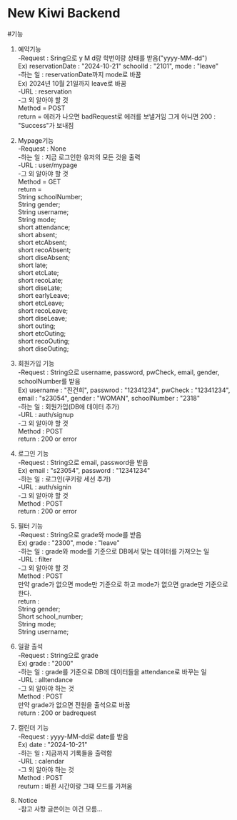 # New Kiwi Backend

#기능

1. 예약기능  
-Request : Sring으로 y M d랑  학번이랑 상태를 받음("yyyy-MM-dd")  
Ex) reservationDate : "2024-10-21" schoolId : "2101", mode : "leave"  
-하는 일 : reservationDate까지 mode로 바꿈  
Ex) 2024년 10월 21일까지 leave로 바꿈  
-URL : reservation  
-그 외 알아야 할 것  
Method = POST  
return = 에러가 나오면 badRequest로 에러를 보낼거임 그게 아니면 200 : "Success"가 보내짐  
  
3. Mypage기능  
-Request : None  
-하는 일 : 지금 로그인한 유저의 모든 것을 출력  
-URL : user/mypage  
-그 외 알아야 할 것  
Method = GET  
return =  
     String schoolNumber;  
     String gender;  
     String username;  
     String mode;  
     short attendance;  
     short absent;  
     short etcAbsent;  
     short recoAbsent;  
     short diseAbsent;  
     short late;  
     short etcLate;  
     short recoLate;  
     short diseLate;  
     short earlyLeave;  
     short etcLeave;  
     short recoLeave;  
     short diseLeave;  
     short outing;  
     short etcOuting;  
     short recoOuting;  
     short diseOuting;  
  
4. 회원가입 기능  
-Request : String으로 username, password, pwCheck, email, gender, schoolNumber를 받음  
Ex) username : "진건희", passwrod : "12341234", pwCheck : "12341234", email : "s23054", gender : "WOMAN", schoolNumber : "2318"  
-하는 일 : 회원가입(DB에 데이터 추가)  
-URL : auth/signup  
-그 외 알아야 할 것  
Method : POST  
return : 200 or error  
  
5. 로그인 기능  
-Request : String으로 email, password을 받음  
Ex) email : "s23054", password : "12341234"  
-하는 일 : 로그인(쿠키랑 세선 추가)  
-URL : auth/signin  
-그 외 알아야 할 것  
Method : POST  
return : 200 or error  
  
6. 필터 기능  
-Request : String으로 grade와 mode를 받음  
Ex) grade : "2300", mode : "leave"  
-하는 일 : grade와 mode를 기준으로 DB에서 맞는 데이터를 가져오는 일  
-URL : filter  
-그 외 알아야 할 것  
Method : POST  
만약 grade가 없으면 mode만 기준으로 하고 mode가 없으면 grade만 기준으로 한다.  
return :  
    String gender;  
    Short school_number;  
    String mode;  
    String username;  
  
7. 일괄 출석  
-Request : String으로 grade  
Ex) grade : "2000"  
-하는 일 : grade를 기준으로 DB에 데이터들을 attendance로 바꾸는 일  
-URL : alltendance  
-그 외 알아야 하는 것  
Method : POST  
만약 grade가 없으면 전원을 출석으로 바꿈  
return : 200 or badrequest  
  
8. 캘린더 기능  
-Request : yyyy-MM-dd로 date를 받음  
Ex) date : "2024-10-21"  
-하는 일 : 지금까지 기록들을 출력함  
-URL : calendar  
-그 외 알아야 하는 것  
Method : POST  
reuturn : 바뀐 시간이랑 그때 모드를 가져옴  
  
9. Notice  
-참고 사항 글쓴이는 이건 모름...  

